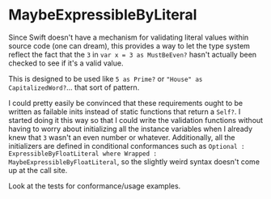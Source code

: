 # MaybeExpressibleByLiteral

Since Swift doesn't have a mechanism for validating literal values within source code (one can dream), this provides a way to let the type system reflect the fact that the `3` in `var x = 3 as MustBeEven?` hasn't actually been checked to see if it's a valid value.

This is designed to be used like `5 as Prime?` or `"House" as CapitalizedWord?`... that sort of pattern.

I could pretty easily be convinced that these requirements ought to be written as failable inits instead of static functions that return a `Self?`. I started doing it this way so that I could write the validation functions without having to worry about initializing all the instance variables when I already knew that `3` wasn't an even number or whatever. Additionally, all the initializers are defined in conditional conformances such as `Optional : ExpressibleByFloatLiteral where Wrapped : MaybeExpressibleByFloatLiteral`, so the slightly weird syntax doesn't come up at the call site.

Look at the tests for conformance/usage examples. 
